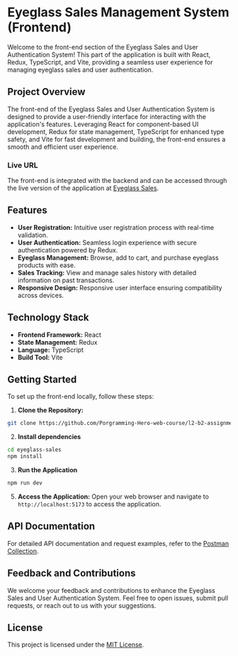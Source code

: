 # Eyeglass Sales Management System (Frontend)

Welcome to the front-end section of the Eyeglass Sales and User Authentication System! This part of the application is built with React, Redux, TypeScript, and Vite, providing a seamless user experience for managing eyeglass sales and user authentication.

## Project Overview

The front-end of the Eyeglass Sales and User Authentication System is designed to provide a user-friendly interface for interacting with the application's features. Leveraging React for component-based UI development, Redux for state management, TypeScript for enhanced type safety, and Vite for fast development and building, the front-end ensures a smooth and efficient user experience.

### Live URL

The front-end is integrated with the backend and can be accessed through the live version of the application at [Eyeglass Sales](https://eye-glass-management-v2-client.vercel.app/).

## Features

- **User Registration:** Intuitive user registration process with real-time validation.
- **User Authentication:** Seamless login experience with secure authentication powered by Redux.
- **Eyeglass Management:** Browse, add to cart, and purchase eyeglass products with ease.
- **Sales Tracking:** View and manage sales history with detailed information on past transactions.
- **Responsive Design:** Responsive user interface ensuring compatibility across devices.

## Technology Stack

- **Frontend Framework:** React
- **State Management:** Redux
- **Language:** TypeScript
- **Build Tool:** Vite

## Getting Started

To set up the front-end locally, follow these steps:

1. **Clone the Repository:**


```bash
git clone https://github.com/Porgramming-Hero-web-course/l2-b2-assignment-6-fronten-rashedrk.git
```

2. **Install dependencies**
```bash
cd eyeglass-sales
npm install

```

3. **Run the Application**
```bash
npm run dev
```

5. **Access the Application:**
Open your web browser and navigate to `http://localhost:5173` to access the application.

## API Documentation

For detailed API documentation and request examples, refer to the [Postman Collection](https://documenter.getpostman.com/view/24260220/2sA3JNaLZu).

## Feedback and Contributions

We welcome your feedback and contributions to enhance the Eyeglass Sales and User Authentication System. Feel free to open issues, submit pull requests, or reach out to us with your suggestions.

## License

This project is licensed under the [MIT License](LICENSE).

